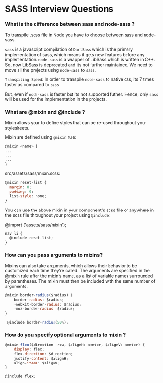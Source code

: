 # SASS Interview Questions

### What is the difference between sass and node-sass ?

To transpile .scss file in Node you have to choose between sass and node-sass. 

`sass` is a javascript compilation of `DartSass` which is the primary implementation of sass, which means it gets new features before any implementation.
`node-sass` is a wrapper of LibSass which is written in C++. So, now LibSass is deprecated and its not further maintained. We need to move all the projects using `node-sass` to `sass`.

`Transpiling Speed`: In order to transpile `node-sass` to native css, its 7 times faster as compared to `sass`

But, even if `node-sass` is faster but its not supported futher. Hence, only `sass` will be used for the implementation in the projects.

### What are @mixin and @include ?

Mixin allows your to define styles that can be re-used throughout your stylesheets. 

Mixin are defined using `@mixin` rule:
```js
@mixin <name> {
...
...
...
}
```
src/assets/sass/mixin.scss:

```js
@mixin reset-list {
  margin: 0;
  padding: 0;
  list-style: none;
}
```
  
You can use the above mixin in your component's scss file or anywhere in the scss file throughout your project using `@include`:

@import ('assets/sass/mixin');
  
```js
nav li {
  @include reset-list;
}
```

### How can you pass arguments to mixins?

Mixins can also take arguments, which allows their behavior to be customized each time they’re called. The arguments are specified in the @mixin rule after the mixin’s name, as a list of variable names surrounded by parentheses. The mixin must then be included with the same number of arguments.

```js
@mixin border-radius($radius) {
    border-radius: $radius;
    -webkit-border-radius: $radius;
    -moz-border-radius: $radius;
}
```

```js
 @include border-radius(50%);
```

### How do you specify optional arguments to mixin ?

```js
@mixin flex($direction: row, $alignH: center, $alignV: center) {
    display: flex;
    flex-direction: $direction;
    justify-content: $alignH;
    align-items: $alignV;
}
```

```js
@include flex;
```
